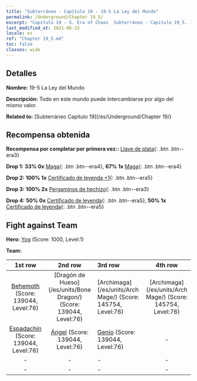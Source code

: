 ```yaml
---
title: "Subterráneo - Capítulo 19 - 19-5 La Ley del Mundo"
permalink: /Underground/Chapter 19_5/
excerpt: "Capítulo 19 - 5. Era of Chaos  Subterráneo - Capítulo 19_5. 19-5 La Ley del Mundo"
last_modified_at: 2021-06-15
locale: es
ref: "Chapter 19_5.md"
toc: false
classes: wide
---
```


## Detalles

 **Nombre:** 19-5 La Ley del Mundo

 **Descripción:** Todo en este mundo puede intercambiarse por algo del mismo valor.

 **Related to:** [Subterráneo Capítulo 19](/es/Underground/Chapter 19/)

## Recompensa obtenida

 **Recompensa por completar por primera vez::** [Llave de plata](/ItemsES/con_693/){: .btn .btn--era3}

 **Drop 1:** **33% 0x** [Maga](/ItemsES/unt_238/){: .btn .btn--era4}, **67% 1x** [Maga](/ItemsES/unt_238/){: .btn .btn--era4}

 **Drop 2:** **100% 1x** [Certificado de leyenda +1](/ItemsES/mat_74/){: .btn .btn--era5}

 **Drop 3:** **100% 2x** [Pergaminos de hechizo](/ItemsES/con_694/){: .btn .btn--era3}

 **Drop 4:** **50% 0x** [Certificado de leyenda](/ItemsES/mat_67/){: .btn .btn--era5}, **50% 1x** [Certificado de leyenda](/ItemsES/mat_67/){: .btn .btn--era5}


## Fight against Team
 **Hero:** [Yog](/es/heroes/Yog/) (Score: 1000, Level:1)

 **Team:**


  | 1st row | 2nd row | 3rd row | 4th row |
  |:----:|:----:|:----|:----:|
  | [Behemoth](/es/units/Behemoth/) (Score: 139044, Level:76)  | [Dragón de Hueso](/es/units/Bone Dragon/) (Score: 139044, Level:76)  | [Archimaga](/es/units/Arch Mage/) (Score: 145754, Level:76)  | [Archimaga](/es/units/Arch Mage/) (Score: 145754, Level:76)  |
  | [Espadachín](/es/units/Swordsman/) (Score: 139044, Level:76)  | [Ángel](/es/units/Angel/) (Score: 139044, Level:76)  | [Genio](/es/units/Genie/) (Score: 139044, Level:76)  | - |
  | - | - | - | - |
  | - | - | - | - |


